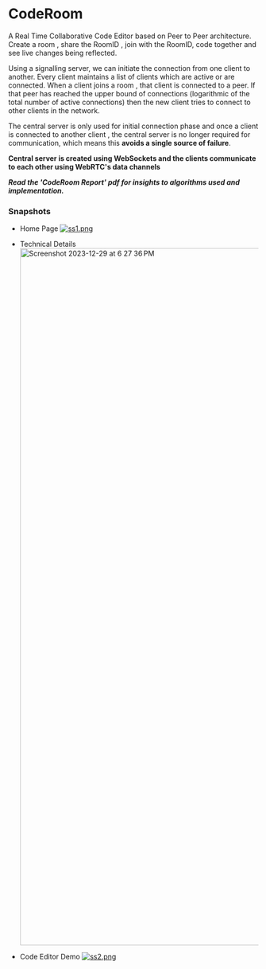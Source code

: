 # CodeRoom
A Real Time Collaborative Code Editor based on Peer to Peer architecture.
Create a room , share the RoomID , join with the RoomID, code together and see live changes being reflected.

Using a signalling server, we can initiate the connection from one client to another.
Every client maintains a list of clients which are active or are connected.
When a client joins a room , that client is connected to a peer. If that peer has reached the upper bound of connections (logarithmic of the total number of active connections) then the new client tries to connect to other clients in the network.

The central server is only used for initial connection phase and once a client is connected to another client , the central server is no longer required for communication,  which means this <strong> avoids a single source of failure</strong>. 

<strong>Central server is created using WebSockets and the clients communicate to each other using WebRTC's data channels</strong>

<strong><i>Read the 'CodeRoom Report' pdf for insights to algorithms used and implementation.</i></strong>
  
<h3>Snapshots</h3>

- Home Page
[![ss1.png](https://i.postimg.cc/XYwLw5Bt/ss1.png)](https://postimg.cc/yD80KkPT)

- Technical Details
  <img width="1401" alt="Screenshot 2023-12-29 at 6 27 36 PM" src="https://github.com/dce99/CodeRoom/assets/94372740/f68ac53e-f9c3-4c95-890a-6af3d57a1329">


- Code Editor Demo
[![ss2.png](https://i.postimg.cc/wMC5Nxq6/ss2.png)](https://postimg.cc/YLxmKHLV)
